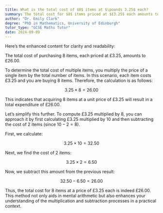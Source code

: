 ```yaml
---
title: What is the total cost of $8$ items at $\pounds 3.25$ each?
summary: The total cost for $8$ items priced at $£3.25$ each amounts to $£26.00$.
author: "Dr. Emily Clark"
degree: "PhD in Mathematics, University of Edinburgh"
tutor_type: "GCSE Maths Tutor"
date: 2024-09-09
---
```


Here’s the enhanced content for clarity and readability:

The total cost of purchasing 8 items, each priced at £3.25, amounts to £26.00.

To determine the total cost of multiple items, you multiply the price of a single item by the total number of items. In this scenario, each item costs £3.25 and you are buying 8 items. Therefore, the calculation is as follows:

$$ 
3.25 \times 8 = 26.00 
$$

This indicates that acquiring 8 items at a unit price of £3.25 will result in a total expenditure of £26.00.

Let’s simplify this further. To compute £3.25 multiplied by 8, you can approach it by first calculating £3.25 multiplied by 10 and then subtracting the cost of 2 items (since $10 - 2 = 8$).

First, we calculate:

$$ 
3.25 \times 10 = 32.50 
$$

Next, we find the cost of 2 items:

$$ 
3.25 \times 2 = 6.50 
$$

Now, we subtract this amount from the previous result:

$$ 
32.50 - 6.50 = 26.00 
$$

Thus, the total cost for 8 items at a price of £3.25 each is indeed £26.00. This method not only aids in mental arithmetic but also enhances your understanding of the multiplication and subtraction processes in a practical context.
    